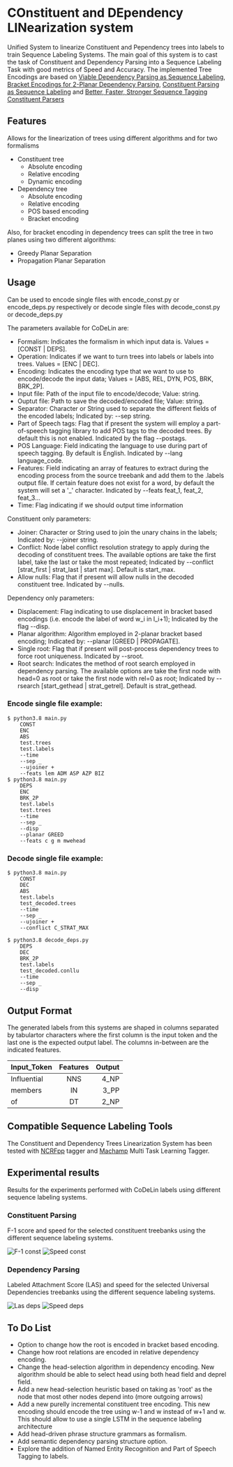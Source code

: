 # COnstituent and DEpendency LINearization system

Unified System to linearize Constituent and Pependency trees into labels to train Sequence Labeling Systems. The main goal of this system is to cast the task of Constituent and Dependency Parsing into a Sequence Labeling Task with good metrics of Speed and Accuracy. The implemented Tree Encodings are based on [Viable Dependency Parsing as Sequence Labeling](https://aclanthology.org/N19-1077.pdf), [Bracket Encodings for 2-Planar Dependency Parsing](https://aclanthology.org/2020.coling-main.223.pdf), [Constituent Parsing as Sequence Labeling](https://aclanthology.org/D18-1162v2.pdf) and [Better, Faster, Stronger Sequence Tagging Constituent Parsers](https://arxiv.org/pdf/1902.10985.pdf)

## Features

Allows for the linearization of trees using different algorithms and for two formalisms

- Constituent tree
	- Absolute encoding
	- Relative encoding
	- Dynamic encoding
- Dependency tree
	- Absolute encoding
	- Relative encoding
	- POS based encoding
	- Bracket encoding

Also, for bracket encoding in dependency trees can split the tree in two planes using two different algorithms:

- Greedy Planar Separation
- Propagation Planar Separation

## Usage

Can be used to encode single files with encode_const.py or encode_deps.py respectively or decode single files with decode_const.py or decode_deps.py

The parameters available for CoDeLin are:
- Formalism: Indicates the formalism in which input data is. Values = [CONST | DEPS].
- Operation: Indicates if we want to turn trees into labels or labels into trees. Values = [ENC | DEC].
- Encoding: Indicates the encoding type that we want to use to encode/decode the input data; Values = [ABS, REL, DYN, POS, BRK, BRK_2P].
- Input file: Path of the input file to encode/decode; Value: string.
- Ouptut file: Path to save the decoded/encoded file; Value: string.
- Separator: Character or String used to separate the different fields of the encoded labels; Indicated by: --sep string.
- Part of Speech tags: Flag that if present the system will employ a part-of-speech tagging library to add POS tags to the decoded trees. By default this is not enabled. Indicated by the flag --postags.
- POS Language: Field indicating the language to use during part of speech tagging. By default is English. Indicated by --lang language_code.
- Features: Field indicating an array of features to extract during the encoding process from the source treebank and add them to the .labels output file. If certain feature does not exist for a word, by default the system will set a '_' character. Indicated by --feats feat_1, feat_2, feat_3...
- Time: Flag indicating if we should output time information

Constituent only parameters:
- Joiner: Character or String used to join the unary chains in the labels; Indicated by: --joiner string.
- Conflict: Node label conflict resolution strategy to apply during the decoding of constituent trees. The available options are take the first label, take the last or take the most repeated; Indicated by --conflict [strat_first | strat_last | start max]. Default is start_max.
- Allow nulls: Flag that if present will allow nulls in the decoded constituent tree. Indicated by --nulls.

Dependency only parameters:
- Displacement: Flag indicating to use displacement in bracket based encodings (i.e. encode the label of word w_i in l_i+1); Indicated by the flag --disp.
- Planar algorithm: Algorithm employed in 2-planar bracket based encoding; Indicated by: --planar [GREED | PROPAGATE].
- Single root: Flag that if present will post-process dependency trees to force root uniqueness. Indicated by --sroot.
- Root search: Indicates the method of root search employed in dependency parsing. The available options are take the first node with head=0 as root or take the first node with rel=0 as root; Indicated by --rsearch [start_gethead | strat_getrel]. Default is strat_gethead.


### Encode single file example:
```
$ python3.8 main.py
	CONST
	ENC
	ABS
	test.trees
	test.labels
	--time
	--sep _
	--ujoiner +
	--feats lem ADM ASP AZP BIZ
$ python3.8 main.py 
	DEPS
	ENC
	BRK_2P
	test.labels
	test.trees
	--time
	--sep _
	--disp
	--planar GREED
	--feats c g m mwehead
```
### Decode single file example:
```
$ python3.8 main.py
	CONST
	DEC
	ABS
	test.labels
	test_decoded.trees
	--time
	--sep _
	--ujoiner +
	--conflict C_STRAT_MAX

$ python3.8 decode_deps.py 
	DEPS
	DEC
	BRK_2P
	test.labels
	test_decoded.conllu
	--time
	--sep _
	--disp
```

## Output Format

The generated labels from this systems are shaped in columns separated by tabulartor characters where the first column is the input token and the last one is the expected output label. The columns in-between are the indicated features.

| Input_Token   | Features      | Output|
| ------------- |:-------------:| -----:|
| Influential   | NNS           |  4_NP |
| members       | IN            |  3_PP |
| of            | DT            |  2_NP |

## Compatible Sequence Labeling Tools

The Constituent and Dependency Trees Linearization System has been tested with [NCRFpp](https://github.com/jiesutd/NCRFpp) tagger and [Machamp](https://github.com/machamp-nlp/machamp) Multi Task Learning Tagger.

## Experimental results

Results for the experiments performed with CoDeLin labels using different sequence labeling systems.

### Constituent Parsing

F-1 score and speed for the selected constituent treebanks using the different sequence labeling systems.

![F-1 const](https://raw.githubusercontent.com/Polifack/CoDeLin/main/pics/const_fscore.png)
![Speed const](https://raw.githubusercontent.com/Polifack/CoDeLin/main/pics/const_speed.png)

### Dependency Parsing

Labeled Attachment Score (LAS) and speed for the selected Universal Dependencies treebanks using the different sequence labeling systems.

![Las deps](https://raw.githubusercontent.com/Polifack/CoDeLin/main/pics/deps_las.png)
![Speed deps](https://raw.githubusercontent.com/Polifack/CoDeLin/main/pics/deps_speed.png)

## To Do List

- Option to change how the root is encoded in bracket based encoding.
- Change how root relations are encoded in relative dependency encoding.
- Change the head-selection algorithm in dependency encoding. New algorithm should be able to select head using both head field and deprel field.
- Add a new head-selection heuristic based on taking as 'root' as the node that most other nodes depend into (more outgoing arrows)
- Add a new purelly incremental constituent tree encoding. This new encoding should encode the tree using w-1 and w instead of w+1 and w. This should allow to use a single LSTM in the sequence labeling architecture
- Add head-driven phrase structure grammars as formalism. 
- Add semantic dependency parsing structure option.
- Explore the addition of Named Entity Recognition and Part of Speech Tagging to labels.
